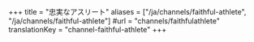 +++
title = "忠実なアスリート"
aliases = ["/ja/channels/faithful-athlete", "/ja/channels/faithful-athlete"]
#url = "channels/faithfulathlete"
translationKey = "channel-faithful-athlete"
+++
